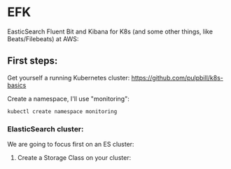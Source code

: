 # EFK
EasticSearch Fluent Bit and Kibana for K8s (and some other things, like Beats/Filebeats) at AWS:

## First steps:
Get yourself a running Kubernetes cluster:
https://github.com/pulpbill/k8s-basics

Create a namespace, I'll use "monitoring":
```
kubectl create namespace monitoring
```

### ElasticSearch cluster:

We are going to focus first on an ES cluster:

1. Create a Storage Class on your cluster:



